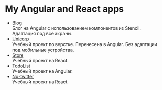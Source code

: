 <h1>My Angular and React apps</h1>

<ul>	
	<li><a href="https://almalib.github.io/angular-app/">Blog</a></li>Блог на Angular с использованием компонентов из Stencil. Адаптация под все экраны.
	<li><a href="https://almalib.github.io/unicorp/">Unicorp</a></li>Учебный проект по верстке. Перенесена в Angular. Без адаптации под мобильные устройства.
	<li><a href="https://almalib.github.io/store/">Store</a></li>Учебный проект на React.
	<li><a href="https://almalib.github.io/todoList/">TodoList</a></li>Учебный проект на Angular.
	<li><a href="https://almalib.github.io/no-twitter/">No-twitter</a></li>Учебный проект на React.
</ul>
    
